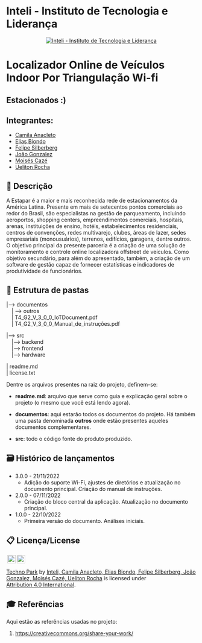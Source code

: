 # Inteli - Instituto de Tecnologia e Liderança 

<p align="center">
<a href= "https://www.inteli.edu.br/"><img src="https://www.inteli.edu.br/wp-content/uploads/2021/08/20172028/marca_1-2.png" alt="Inteli - Instituto de Tecnologia e Liderança" border="0"></a>
</p>

# Localizador Online de Veículos Indoor Por Triangulação Wi-fi

## Estacionados :)

## Integrantes: 
- <a href="#">Camila Anacleto</a>
- <a href="https://www.linkedin.com/in/eliasbiondo/">Elias Biondo</a>
- <a href="#">Felipe Silberberg</a> 
- <a href="#">João Gonzalez</a> 
- <a href="#">Moisés Cazé</a>
- <a href="#">Ueliton Rocha</a> 

## 📝 Descrição

A Estapar é a maior e mais reconhecida rede de estacionamentos da América Latina. Presente em mais de setecentos pontos comerciais ao redor do Brasil, são especialistas na gestão de parqueamento, incluindo aeroportos, shopping centers, empreendimentos comerciais, hospitais, arenas, instituições de ensino, hotéis, estabelecimentos residenciais, centros de convenções, redes multivarejo, clubes, áreas de lazer, sedes empresariais (monousuários), terrenos, edifícios, garagens, dentre outros. O objetivo principal da presente parceria é a criação de uma solução de monitoramento e controle online localizadora offstreet de veículos. Como objetivo secundário, para além do apresentado, também, a criação de um software de gestão capaz de fornecer estatísticas e indicadores de produtividade de funcionários.


## 📁 Estrutura de pastas

|--> documentos<br>
  &emsp;| --> outros <br>
  &emsp;| T4_G2_V_3_0_0_IoTDocument.pdf<br>
  &emsp;| T4_G2_V_3_0_0_Manual_de_instruções.pdf<br>
  
|--> src<br>
  &emsp;|--> backend<br>
  &emsp;|--> frontend<br>
  &emsp;|--> hardware<br>

| readme.md<br>
| license.txt

Dentre os arquivos presentes na raiz do projeto, definem-se:

- <b>readme.md</b>: arquivo que serve como guia e explicação geral sobre o projeto (o mesmo que você está lendo agora).

- <b>documentos</b>: aqui estarão todos os documentos do projeto. Há também uma pasta denominada <b>outros</b> onde estão presentes aqueles documentos complementares.

- <b>src</b>: todo o código fonte do produto produzido.

## 🗃 Histórico de lançamentos

* 3.0.0 - 21/11/2022
    * Adição do suporte Wi-Fi, ajustes de diretórios e atualização no documento principal. Criação do manual de instruções.
* 2.0.0 - 07/11/2022
    * Criação do bloco central da aplicação. Atualização no documento principal.
* 1.0.0 - 22/10/2022
    * Primeira versão do documento. Análises iniciais.


## 📋 Licença/License

<img style="height:22px!important;margin-left:3px;vertical-align:text-bottom;" src="https://mirrors.creativecommons.org/presskit/icons/cc.svg?ref=chooser-v1"><img style="height:22px!important;margin-left:3px;vertical-align:text-bottom;" src="https://mirrors.creativecommons.org/presskit/icons/by.svg?ref=chooser-v1"><p xmlns:cc="http://creativecommons.org/ns#" xmlns:dct="http://purl.org/dc/terms/"><a property="dct:title" rel="cc:attributionURL" href="https://github.com/2022M4T4-Inteli/Projeto2/">Techno Park</a> by <a rel="cc:attributionURL dct:creator" property="cc:attributionName" href="#">Inteli, Camila Anacleto, Elias Biondo, Felipe Silberberg, João Gonzalez, Moisés Cazé, Ueliton Rocha</a> is licensed under <a href="http://creativecommons.org/licenses/by/4.0/?ref=chooser-v1" target="_blank" rel="license noopener noreferrer" style="display:inline-block;">Attribution 4.0 International</a>.</p>

## 🎓 Referências

Aqui estão as referências usadas no projeto:

1. <https://creativecommons.org/share-your-work/>
